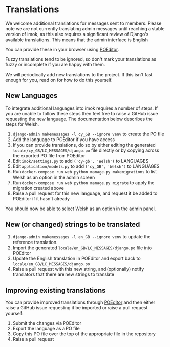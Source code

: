 # Translations

We welcome additional translations for messages sent to members. Please note we are not currently translating admin messages until reaching a stable version of imok, as this also requires a significant review of Django's available translations. This means that the admin interface is English

You can provide these in your browser using [POEditor](https://poeditor.com/join/project?hash=p2lHT7RFE5).

Fuzzy translations tend to be ignored, so don't mark your translations as fuzzy or incomplete if you are happy with them.

We will periodically add new translations to the project. If this isn't fast enough for you, read on for how to do this yourself.

## New Languages

To integrate additional languages into imok requires a number of steps.  If you are unable to follow these steps then feel free to raise a GitHub issue requesting the new language.  The documentation below describes the steps for Welsh.

1. `django-admin makemessages -l cy_GB --ignore venv` to create the PO file
2. Add the language to POEditor if you have access
2. If you can provide translations, do so by either editing the generated `locale/cy_GB/LC_MESSAGES/django.po` file directly or by copying across the exported PO file from POEditor
3. Edit `imok/settings.py` to add `('cy-gb', 'Welsh')` to LANGUAGES
4. Edit `application/models.py` to add `('cy_GB', 'Welsh')` to LANGUAGES
5. Run `docker-compose run web python manage.py makemigrations` to list Welsh as an option in the admin screen
6. Run `docker-compose run web python manage.py migrate` to apply the migration created above
7. Raise a pull request for this new language, and request it be added to POEditor if it hasn't already

You should now be able to select Welsh as an option in the admin panel.

## New (or changed) strings to be translated

1. `django-admin makemessages -l en_GB --ignore venv` to update the reference translation.
2. Import the generated `locale/en_GB/LC_MESSAGES/django.po` file into POEditor
3. Update the English translation in POEditor and export back to `locale/en_GB/LC_MESSAGES/django.po`
4. Raise a pull request with this new string, and (optionally) notify translators that there are new strings to translate

## Improving existing translations

You can provide improved translations through [POEditor](https://poeditor.com/join/project?hash=p2lHT7RFE5) and then either raise a GitHub issue requesting it be imported or raise a pull request yourself:

1. Submit the changes via POEditor
2. Export the language as a PO file
3. Copy this PO file over the top of the appropriate file in the repository
4. Raise a pull request
